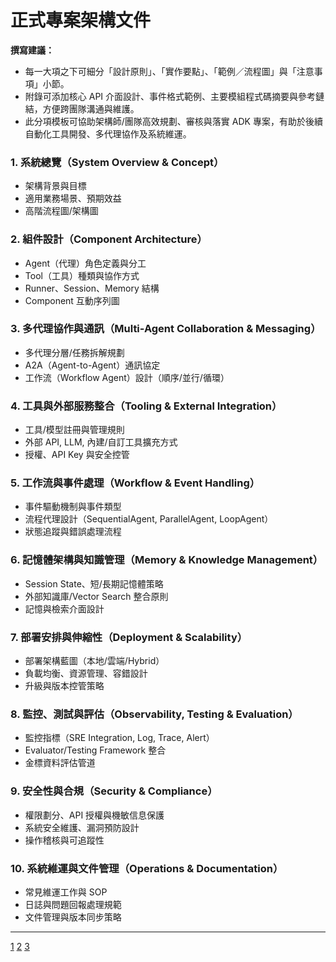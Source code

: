 # 正式專案架構文件

**撰寫建議：**  
- 每一大項之下可細分「設計原則」、「實作要點」、「範例／流程圖」與「注意事項」小節。
- 附錄可添加核心 API 介面設計、事件格式範例、主要模組程式碼摘要與參考鏈結，方便跨團隊溝通與維護。
- 此分項模板可協助架構師/團隊高效規劃、審核與落實 ADK 專案，有助於後續自動化工具開發、多代理協作及系統維運。

### 1. 系統總覽（System Overview & Concept）
- 架構背景與目標  
- 適用業務場景、預期效益
- 高階流程圖/架構圖

### 2. 組件設計（Component Architecture）
- Agent（代理）角色定義與分工
- Tool（工具）種類與協作方式
- Runner、Session、Memory 結構
- Component 互動序列圖

### 3. 多代理協作與通訊（Multi-Agent Collaboration & Messaging）
- 多代理分層/任務拆解規劃
- A2A（Agent-to-Agent）通訊協定
- 工作流（Workflow Agent）設計（順序/並行/循環）

### 4. 工具與外部服務整合（Tooling & External Integration）
- 工具/模型註冊與管理規則
- 外部 API, LLM, 內建/自訂工具擴充方式
- 授權、API Key 與安全控管

### 5. 工作流與事件處理（Workflow & Event Handling）
- 事件驅動機制與事件類型
- 流程代理設計（SequentialAgent, ParallelAgent, LoopAgent）
- 狀態追蹤與錯誤處理流程

### 6. 記憶體架構與知識管理（Memory & Knowledge Management）
- Session State、短/長期記憶體策略
- 外部知識庫/Vector Search 整合原則
- 記憶與檢索介面設計

### 7. 部署安排與伸縮性（Deployment & Scalability）
- 部署架構藍圖（本地/雲端/Hybrid）
- 負載均衡、資源管理、容錯設計
- 升級與版本控管策略

### 8. 監控、測試與評估（Observability, Testing & Evaluation）
- 監控指標（SRE Integration, Log, Trace, Alert）
- Evaluator/Testing Framework 整合
- 金標資料評估管道

### 9. 安全性與合規（Security & Compliance）
- 權限劃分、API 授權與機敏信息保護
- 系統安全維護、漏洞預防設計
- 操作稽核與可追蹤性

### 10. 系統維運與文件管理（Operations & Documentation）
- 常見維運工作與 SOP
- 日誌與問題回報處理規範
- 文件管理與版本同步策略

***

[1](https://google.github.io/adk-docs/)
[2](https://codelabs.developers.google.com/instavibe-adk-multi-agents/instructions?hl=zh-tw)
[3](https://wandb.ai/google_articles/articles/reports/Google-Agent-Development-Kit-ADK-A-hands-on-tutorial--VmlldzoxMzM2NTIwMQ)